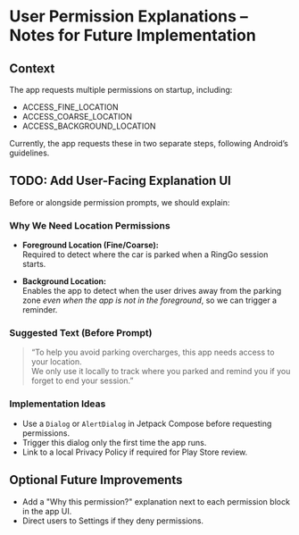 # User Permission Explanations – Notes for Future Implementation

## Context
The app requests multiple permissions on startup, including:
- ACCESS_FINE_LOCATION
- ACCESS_COARSE_LOCATION
- ACCESS_BACKGROUND_LOCATION

Currently, the app requests these in two separate steps, following Android’s guidelines.

## TODO: Add User-Facing Explanation UI

Before or alongside permission prompts, we should explain:

### Why We Need Location Permissions
- **Foreground Location (Fine/Coarse):**  
  Required to detect where the car is parked when a RingGo session starts.

- **Background Location:**  
  Enables the app to detect when the user drives away from the parking zone *even when the app is not in the foreground*, so we can trigger a reminder.

### Suggested Text (Before Prompt)
> “To help you avoid parking overcharges, this app needs access to your location.  
We only use it locally to track where you parked and remind you if you forget to end your session.”

### Implementation Ideas
- Use a `Dialog` or `AlertDialog` in Jetpack Compose before requesting permissions.
- Trigger this dialog only the first time the app runs.
- Link to a local Privacy Policy if required for Play Store review.

## Optional Future Improvements
- Add a "Why this permission?" explanation next to each permission block in the app UI.
- Direct users to Settings if they deny permissions.

